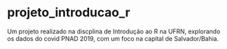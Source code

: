 # projeto_introducao_r

Um projeto realizado na discplina de Introdução ao R na UFRN, explorando os dados do covid PNAD 2019, com um foco na capital de Salvador/Bahia.
